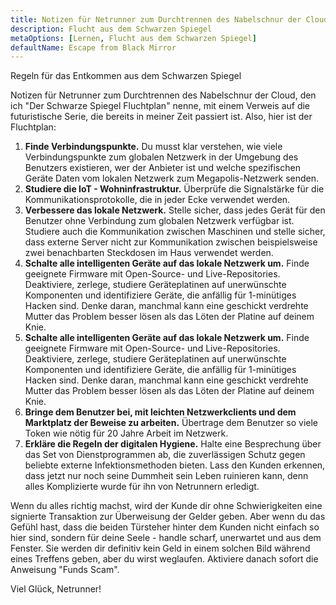 ```yaml
---
title: Notizen für Netrunner zum Durchtrennen des Nabelschnur der Cloud, Teil 2
description: Flucht aus dem Schwarzen Spiegel
metaOptions: [Lernen, Flucht aus dem Schwarzen Spiegel]
defaultName: Escape from Black Mirror
---
```


<RoboAcademyText fWeight="500">
  Regeln für das Entkommen aus dem Schwarzen Spiegel
</RoboAcademyText>

<LessonImages imageClasses="mb"  src='escape-from-black-mirror/BlackMirror-02.png' alt="Escape from Black Mirror symbol" />

Notizen für Netrunner zum Durchtrennen des Nabelschnur der Cloud, den ich "Der Schwarze Spiegel Fluchtplan" nenne, mit einem Verweis auf die futuristische Serie, die bereits in meiner Zeit passiert ist. Also, hier ist der Fluchtplan:

1. **Finde Verbindungspunkte.** Du musst klar verstehen, wie viele Verbindungspunkte zum globalen Netzwerk in der Umgebung des Benutzers existieren, wer der Anbieter ist und welche spezifischen Geräte Daten vom lokalen Netzwerk zum Megapolis-Netzwerk senden.
2. **Studiere die IoT - Wohninfrastruktur.** Überprüfe die Signalstärke für die Kommunikationsprotokolle, die in jeder Ecke verwendet werden.
3. **Verbessere das lokale Netzwerk.** Stelle sicher, dass jedes Gerät für den Benutzer ohne Verbindung zum globalen Netzwerk verfügbar ist. Studiere auch die Kommunikation zwischen Maschinen und stelle sicher, dass externe Server nicht zur Kommunikation zwischen beispielsweise zwei benachbarten Steckdosen im Haus verwendet werden.
4. **Schalte alle intelligenten Geräte auf das lokale Netzwerk um.** Finde geeignete Firmware mit Open-Source- und Live-Repositories. Deaktiviere, zerlege, studiere Geräteplatinen auf unerwünschte Komponenten und identifiziere Geräte, die anfällig für 1-minütiges Hacken sind. Denke daran, manchmal kann eine geschickt verdrehte Mutter das Problem besser lösen als das Löten der Platine auf deinem Knie.
5. **Schalte alle intelligenten Geräte auf das lokale Netzwerk um.** Finde geeignete Firmware mit Open-Source- und Live-Repositories. Deaktiviere, zerlege, studiere Geräteplatinen auf unerwünschte Komponenten und identifiziere Geräte, die anfällig für 1-minütiges Hacken sind. Denke daran, manchmal kann eine geschickt verdrehte Mutter das Problem besser lösen als das Löten der Platine auf deinem Knie.
6. **Bringe dem Benutzer bei, mit leichten Netzwerkclients und dem Marktplatz der Beweise zu arbeiten.** Übertrage dem Benutzer so viele Token wie nötig für 20 Jahre Arbeit im Netzwerk.
7. **Erkläre die Regeln der digitalen Hygiene.** Halte eine Besprechung über das Set von Dienstprogrammen ab, die zuverlässigen Schutz gegen beliebte externe Infektionsmethoden bieten. Lass den Kunden erkennen, dass jetzt nur noch seine Dummheit sein Leben ruinieren kann, denn alles Komplizierte wurde für ihn von Netrunnern erledigt.

Wenn du alles richtig machst, wird der Kunde dir ohne Schwierigkeiten eine signierte Transaktion zur Überweisung der Gelder geben. Aber wenn du das Gefühl hast, dass die beiden Türsteher hinter dem Kunden nicht einfach so hier sind, sondern für deine Seele - handle scharf, unerwartet und aus dem Fenster. Sie werden dir definitiv kein Geld in einem solchen Bild während eines Treffens geben, aber du wirst weglaufen. Aktiviere danach sofort die Anweisung "Funds Scam".

<RoboAcademyText>
  Viel Glück, Netrunner!
</RoboAcademyText>